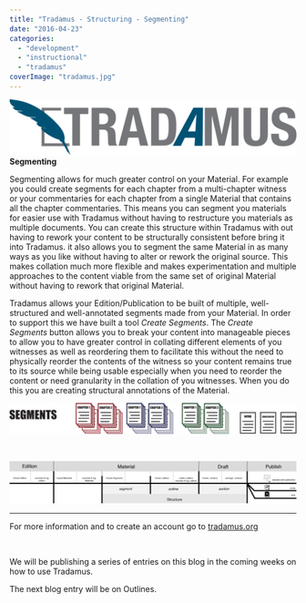 ```yaml
---
title: "Tradamus - Structuring - Segmenting"
date: "2016-04-23"
categories: 
  - "development"
  - "instructional"
  - "tradamus"
coverImage: "tradamus.jpg"
---
```


**[![TRAD_Fullogo](images/TRAD_Fullogo-1024x200.png)](http://ongcdh.org/wp-content/uploads/2016/04/TRAD_Fullogo.png)Segmenting**

Segmenting allows for much greater control on your Material. For example you could create segments for each chapter from a multi-chapter witness or your commentaries for each chapter from a single Material that contains all the chapter commentaries. This means you can segment you materials for easier use with Tradamus without having to restructure you materials as multiple documents. You can create this structure within Tradamus with out having to rework your content to be structurally consistent before bring it into Tradamus. it also allows you to segment the same Material in as many ways as you like without having to alter or rework the original source. This makes collation much more flexible and makes experimentation and multiple approaches to the content viable from the same set of original Material without having to rework that original Material.

Tradamus allows your Edition/Publication to be built of multiple, well-structured and well-annotated segments made from your Material. In order to support this we have built a tool _Create Segments_. The _Create Segments_ button allows you to break your content into manageable pieces to allow you to have greater control in collating different elements of you witnesses as well as reordering them to facilitate this without the need to physically reorder the contents of the witness so your content remains true to its source while being usable especially when you need to reorder the content or need granularity in the collation of you witnesses. When you do this you are creating structural annotations of the Material.

[![SEGMENTS](images/SEGMENTS-1024x109.png)](http://ongcdh.org/wp-content/uploads/2016/04/SEGMENTS.png)

 

[![workflow](images/workflow-1024x151.png)](http://ongcdh.org/wp-content/uploads/2016/04/workflow.png)

* * *

For more information and to create an account go to [tradamus.org](http://tradamus.org/)

 

We will be publishing a series of entries on this blog in the coming weeks on how to use Tradamus.

The next blog entry will be on Outlines.
